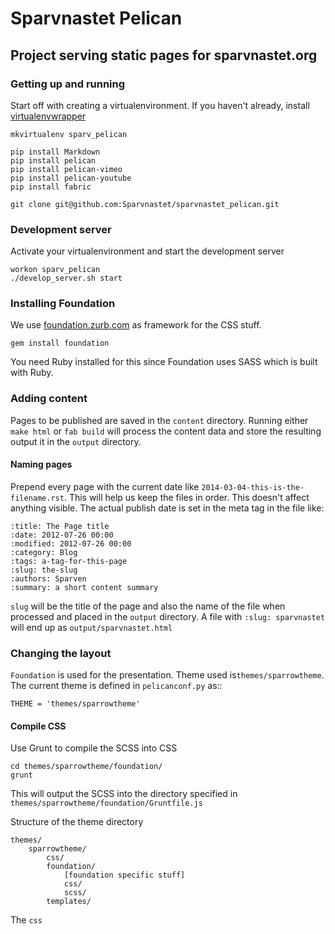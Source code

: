 # Sparvnastet Pelican
## Project serving static pages for sparvnastet.org

### Getting up and running

Start off with creating a virtualenvironment.
If you haven't already, install [virtualenvwrapper](http://virtualenvwrapper.readthedocs.org/en/latest/)

    mkvirtualenv sparv_pelican

    pip install Markdown
    pip install pelican
    pip install pelican-vimeo
    pip install pelican-youtube
    pip install fabric

    git clone git@github.com:Sparvnastet/sparvnastet_pelican.git


### Development server
Activate your virtualenvironment and start the development server

    workon sparv_pelican
    ./develop_server.sh start


### Installing Foundation
We use [foundation.zurb.com](foundation.zurb.com) as framework for the CSS stuff.

    gem install foundation

You need Ruby installed for this since Foundation uses SASS which is built with Ruby.


### Adding content
Pages to be published are saved in the ``content`` directory.
Running either ``make html`` or ``fab build`` will process the content data
and store the resulting output it in the ``output`` directory.

#### Naming pages
Prepend every page with the current date like
``2014-03-04-this-is-the-filename.rst``. This will help us keep the files in
 order. This doesn't affect anything visible. The actual publish date is set
  in the meta tag in the file like:

    :title: The Page title
    :date: 2012-07-26 00:00
    :modified: 2012-07-26 00:00
    :category: Blog
    :tags: a-tag-for-this-page
    :slug: the-slug
    :authors: Sparven
    :summary: a short content summary

``slug`` will be the title of the page and also the name of the file when
processed and placed in the ``output`` directory. A file with ``:slug:
sparvnastet`` will end up as ``output/sparvnastet.html``


### Changing the layout

``Foundation`` is used for the presentation. Theme used is``themes/sparrowtheme``.
The current theme is defined in ``pelicanconf.py`` as::

    THEME = 'themes/sparrowtheme'


#### Compile CSS
Use Grunt to compile the SCSS into CSS

    cd themes/sparrowtheme/foundation/
    grunt

This will output the SCSS into the directory specified in ``themes/sparrowtheme/foundation/Gruntfile.js``


Structure of the theme directory

    themes/
        sparrowtheme/
            css/
            foundation/
                [foundation specific stuff]
                css/
                scss/
            templates/

The ``css``
